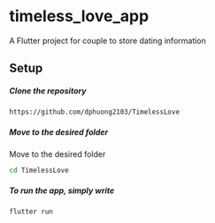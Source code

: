 # timeless_love_app

A Flutter project for couple to store dating information

## Setup
  ##### Clone the repository
```bash
https://github.com/dphuong2103/TimelessLove
```
  ##### Move to the desired folder
Move to the desired folder
```bash
cd TimelessLove
```
  ##### To run the app, simply write
```bash
flutter run 
```
